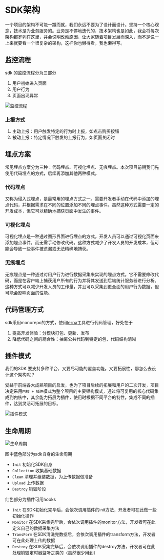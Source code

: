 # SDK架构

一个项目的架构不可能一蹴而就，我们永远不要为了设计而设计。坚持一个核心观念，技术是为业务服务的。业务是不停地迭代的，技术架构也是如此，我会将每次架构都罗列在这里，并会说明改动原因，让大家随着项目发展而深入，而不是说一上来就要看一个很复杂的架构，这样你也懒得看，我也懒得写。

## 监控流程

sdk 的监控流程分为三部分

1. 用户初始进入页面
2. 用户行为
3. 页面出现异常

![监控流程](@assets/monitor/framework-sdk-process.png)

### 上报方式

1. 主动上报：用户触发特定的行为时上报，如点击购买按钮
2. 被动上报：特定情况下触发的上报行为，如页面关闭时

## 埋点方案

  常见埋点方案分为三种：代码埋点、可视化埋点、无痕埋点。本次项目前期我们先使用代码埋点的方式，后续再添加其他两种模式。

### 代码埋点

  又称为侵入式埋点，是最常用的埋点方式之一。需要开发者手动在代码中添加的埋点代码，并根据需求在不同的位置添加不同的埋点事件。虽然这种方式需要一定的开发成本，但它可以精确地捕获页面中发生的事件。

### 可视化埋点

  可视化埋点是一种通过图形界面进行埋点的方式。开发人员可以通过可视化页面来添加埋点事件，而无需手动修改代码。这种方式减少了开发人员的开发成本，但可能会导致一些事件被遗漏或无法精确地捕获。

### 无痕埋点

  无痕埋点是一种通过对用户行为进行数据采集来实现的埋点方式。它不需要修改代码，而是在客户端上捕获用户所有的行为并将其发送到后端统计服务器进行分析。这种方式可以减少开发人员的工作量，并且可以采集到更全面的用户行为数据，但可能会影响页面的性能。

## 代码管理方式

sdk采用monorepo的方式，使用[lerna](https://www.lernajs.cn/)工具进行代码管理，好处在于

1. 提高开发体验：分模块打包、更新、发布
2. 降低代码之间的耦合性：抽离公共代码到特定的包，代码结构清晰

## 插件模式

我们的SDK 要支持多种平台，又要尽可能的覆盖功能，又要拓展性，那怎么去设计这个架构呢？

受益于前端各大成熟项目的启发，也为了项目后续的拓展和用户的二次开发，项目决定采用`内核 + 插件`模式为整个项目的主要架构模式，通过将可复用的核心代码集成到内核中，其余能力拓展为插件，使用时根据不同平台的特性，集成不同的插件，达到灵活可拓展的目标。

![插件模式](@assets/monitor/plugin.png)

## 生命周期

![生命周期](@assets/monitor/lifecycle.png)

图中蓝色部分为sdk自身的生命周期

- `Init` 初始化SDK自身
- `Collection` 收集基础数据
- `Clean` 清理并组装数据，为上传数据做准备
- `Upload` 上传数据
- `Destroy` 销毁阶段

红色部分为插件可用hooks

- `Init` 在SDK初始化完毕后，会依次调用插件的init方法，开发者可在此做一些初始化操作
- `Monitor` 在SDK采集完毕后，会依次调用插件的monitor方法，开发者可在此定义自己的数据采集方法
- `TransForm` 在SDK清洗完数据后，会依次调用插件的transform方法，开发者可在此处理上传的数据
- `Destroy` 在SDK采集完毕后，会依次调用插件的destroy方法，开发者可在此处理销毁定时器监听之类的（虽然很少用到）
  